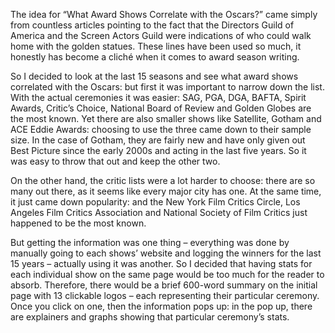 The idea for “What Award Shows Correlate with the Oscars?” came simply from countless articles pointing to the fact that the Directors Guild of America and the Screen Actors Guild were indications of who could walk home with the golden statues. These lines have been used so much, it honestly has become a cliché when it comes to award season writing. 

So I decided to look at the last 15 seasons and see what award shows correlated with the Oscars: but first it was important to narrow down the list. With the actual ceremonies it was easier: SAG, PGA, DGA, BAFTA, Spirit Awards, Critic’s Choice, National Board of Review and Golden Globes are the most known. Yet there are also smaller shows like Satellite, Gotham and ACE Eddie Awards: choosing to use the three came down to their sample size. In the case of Gotham, they are fairly new and have only given out Best Picture since the early 2000s and acting in the last five years. So it was easy to throw that out and keep the other two. 

On the other hand, the critic lists were a lot harder to choose: there are so many out there, as it seems like every major city has one. At the same time, it just came down popularity: and the New York Film Critics Circle, Los Angeles Film Critics Association and National Society of Film Critics just happened to be the most known.

But getting the information was one thing – everything was done by manually going to each shows’ website and logging the winners for the last 15 years – actually using it was another. So I decided that having stats for each individual show on the same page would be too much for the reader to absorb. Therefore, there would be a brief 600-word summary on the initial page with 13 clickable logos – each representing their particular ceremony. Once you click on one, then the information pops up: in the pop up, there are explainers and graphs showing that particular ceremony’s stats. 
